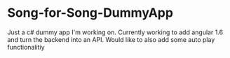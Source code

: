 # Song-for-Song-DummyApp
Just a c# dummy app I'm working on. Currently working to add angular 1.6 and turn the backend into an API.
Would like to also add some auto play functionalitiy
